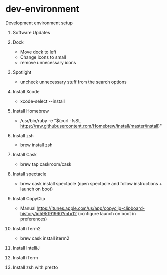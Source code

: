 # dev-environment
Development environment setup


1. Software Updates

2. Dock

    - Move dock to left 
    - Change icons to small
    - remove unnecessary icons

3. Spotlight

    - uncheck unnecessary stuff from the search options

4. Install Xcode

    - xcode-select --install

5. Install Homebrew
    
    - /usr/bin/ruby -e "$(curl -fsSL https://raw.githubusercontent.com/Homebrew/install/master/install)"

6. Install zsh

    - brew install zsh
    
7. Install Cask

    - brew tap caskroom/cask
    
8. Install spectacle

    - brew cask install spectacle (open spectacle and follow instructions + launch on boot)

9. Install CopyClip

    - Manual https://itunes.apple.com/us/app/copyclip-clipboard-history/id595191960?mt=12 
    (configure launch on boot in preferences)
    
10. Install iTerm2

    - brew cask install iterm2
    
5. Install IntelliJ

6. Install iTerm    
    
7. Install zsh with prezto

 
